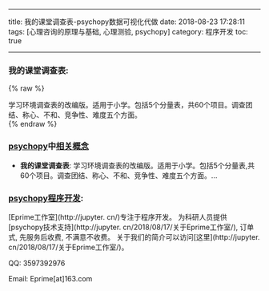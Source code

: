 
---
title: 我的课堂调查表-psychopy数据可视化代做
date: 2018-08-23 17:28:11
tags: [心理咨询的原理与基础, 心理测验, psychopy]
category: 程序开发
toc: true

---



<span></span>
<!-- more -->



### 我的课堂调查表:

{% raw %}
<div class="p1">学习环境调查表的改编版。适用于小学。包括5个分量表，共60个项目。调查团结、称心、不和、竞争性、难度五个方面。</div>
{% endraw %}



### [psychopy](/tags/psychopy/)中[相关概念](/categories/程序开发)

- **我的课堂调查表**: 学习环境调查表的改编版。适用于小学。包括5个分量表,共60个项目。调查团结、称心、不和、竞争性、难度五个方面。...




### [psychopy](/tags/psychopy/)[程序开发](/categories/程序开发/):
[Eprime工作室](http://jupyter. cn/)专注于程序开发。
为科研人员提供[psychopy技术支持](http://jupyter. cn/2018/08/17/关于Eprime工作室/), 订单式, 先服务后收费, 不满意不收费。
关于我们的简介可以访问[这里](http://jupyter. cn/2018/08/17/关于Eprime工作室/)。

QQ: 3597392976

Email: Eprime[at]163.com


